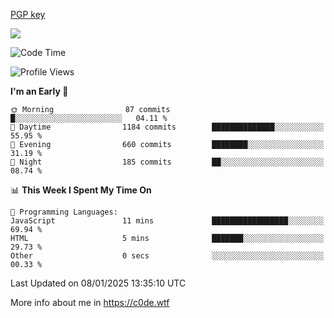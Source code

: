 [PGP key](https://c0de.wtf/urwq.asc)

<a href="https://wakatime.com"><img src="https://wakatime.com/share/@c0dezin/b7f18a7c-ab3a-40b8-8bc7-b1b7bf71f1d6.svg" /></a>

<!--START_SECTION:waka-->
![Code Time](http://img.shields.io/badge/Code%20Time-161%20hrs%2058%20mins-blue)

![Profile Views](http://img.shields.io/badge/Profile%20Views-0-blue)

**I'm an Early 🐤** 

```text
🌞 Morning                87 commits          █░░░░░░░░░░░░░░░░░░░░░░░░   04.11 % 
🌆 Daytime                1184 commits        ██████████████░░░░░░░░░░░   55.95 % 
🌃 Evening                660 commits         ████████░░░░░░░░░░░░░░░░░   31.19 % 
🌙 Night                  185 commits         ██░░░░░░░░░░░░░░░░░░░░░░░   08.74 % 
```


📊 **This Week I Spent My Time On** 

```text
💬 Programming Languages: 
JavaScript               11 mins             █████████████████░░░░░░░░   69.94 % 
HTML                     5 mins              ███████░░░░░░░░░░░░░░░░░░   29.73 % 
Other                    0 secs              ░░░░░░░░░░░░░░░░░░░░░░░░░   00.33 % 
```


 Last Updated on 08/01/2025 13:35:10 UTC
<!--END_SECTION:waka-->

More info about me in https://c0de.wtf
